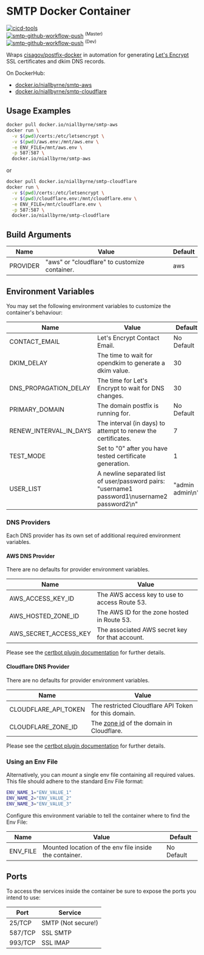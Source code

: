 # SMTP Docker Container

[![cicd-tools](https://img.shields.io/badge/ci/cd:-cicd_tools-blue)](https://github.com/cicd-tools-org/cicd-tools)<br />
[![smtp-github-workflow-push](https://github.com/niallbyrne-ca/smtp/actions/workflows/workflow-push.yml/badge.svg?branch=master)](https://github.com/niallbyrne-ca/smtp/actions/workflows/workflow-push.yml) <sup>(Master)</sup><br />
[![smtp-github-workflow-push](https://github.com/niallbyrne-ca/smtp/actions/workflows/workflow-push.yml/badge.svg?branch=dev)](https://github.com/niallbyrne-ca/smtp/actions/workflows/workflow-push.yml) <sup>(Dev)</sup><br />

Wraps [cisagov/postfix-docker](https://github.com/cisagov/postfix-docker) in automation for generating [Let's Encrypt](https://letsencrypt.org/) SSL certificates and dkim DNS records.

On DockerHub:

- [docker.io/niallbyrne/smtp-aws](https://hub.docker.com/repository/docker/niallbyrne/smtp-aws)
- [docker.io/niallbyrne/smtp-cloudflare](https://hub.docker.com/repository/docker/niallbyrne/smtp-cloudflare)

## Usage Examples

```bash
docker pull docker.io/niallbyrne/smtp-aws
docker run \
  -v $(pwd)/certs:/etc/letsencrypt \
  -v $(pwd)/aws.env:/mnt/aws.env \
  -e ENV_FILE=/mnt/aws.env \
  -p 587:587 \
  docker.io/niallbyrne/smtp-aws
```

or

```bash
docker pull docker.io/niallbyrne/smtp-cloudflare
docker run \
  -v $(pwd)/certs:/etc/letsencrypt \
  -v $(pwd)/cloudflare.env:/mnt/cloudflare.env \
  -e ENV_FILE=/mnt/cloudflare.env \
  -p 587:587 \
  docker.io/niallbyrne/smtp-cloudflare
```

## Build Arguments

| Name     | Value                                         | Default |
|----------|-----------------------------------------------|---------|
| PROVIDER | "aws" or "cloudflare" to customize container. | aws     |

## Environment Variables

You may set the following environment variables to customize the container's behaviour:

| Name                   | Value                                                                                              | Default         |
|------------------------|----------------------------------------------------------------------------------------------------|-----------------|
| CONTACT_EMAIL          | Let's Encrypt Contact Email.                                                                       | No Default      |
| DKIM_DELAY             | The time to wait for opendkim to generate a dkim value.                                            | 30              |
| DNS_PROPAGATION_DELAY  | The time for Let's Encrypt to wait for DNS changes.                                                | 30              |
| PRIMARY_DOMAIN         | The domain postfix is running for.                                                                 | No Default      |
| RENEW_INTERVAL_IN_DAYS | The interval (in days) to attempt to renew the certificates.                                       | 7               |
| TEST_MODE              | Set to "0" after you have tested certificate generation.                                           | 1               |
| USER_LIST              | A newline separated list of user/password pairs:<br />"username1 password1\nusername2 password2\n" | "admin admin\n" |

### DNS Providers

Each DNS provider has its own set of additional required environment variables.

#### AWS DNS Provider

There are no defaults for provider environment variables.

| Name                  | Value                                           |
|-----------------------|-------------------------------------------------|
| AWS_ACCESS_KEY_ID     | The AWS access key to use to access Route 53.   |
| AWS_HOSTED_ZONE_ID    | The AWS ID for the zone hosted in Route 53.     |
| AWS_SECRET_ACCESS_KEY | The associated AWS secret key for that account. |

Please see the [certbot plugin documentation](https://certbot-dns-route53.readthedocs.io/en/stable/) for further details.

#### Cloudflare DNS Provider

There are no defaults for provider environment variables.

| Name                 | Value                                                                                                                       |
|----------------------|-----------------------------------------------------------------------------------------------------------------------------|
| CLOUDFLARE_API_TOKEN | The restricted Cloudflare API Token for this domain.                                                                        |
| CLOUDFLARE_ZONE_ID   | The [zone id](https://developers.cloudflare.com/fundamentals/setup/find-account-and-zone-ids/) of the domain in Cloudflare. |

Please see the [certbot plugin documentation](https://certbot-dns-cloudflare.readthedocs.io/en/stable/) for further details.

### Using an Env File

Alternatively, you can *mount* a single env file containing all required values.
This file should adhere to the standard Env File format:

```bash
ENV_NAME_1="ENV_VALUE_1"
ENV_NAME_2="ENV_VALUE_2"
ENV_NAME_3="ENV_VALUE_3"
```

Configure this environment variable to tell the container where to find the Env File:

| Name     | Value                                                  | Default    |
|----------|--------------------------------------------------------|------------|
| ENV_FILE | Mounted location of the env file inside the container. | No Default |

## Ports

To access the services inside the container be sure to expose the ports you intend to use:

| Port    | Service            |
|---------|--------------------|
| 25/TCP  | SMTP (Not secure!) |
| 587/TCP | SSL SMTP           |
| 993/TCP | SSL IMAP           |

